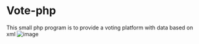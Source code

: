 # Vote-php
This small php program is to provide a voting platform with data based on xml
![image](https://github.com/scrapup/Vote-php/blob/master/screenshot.png)
